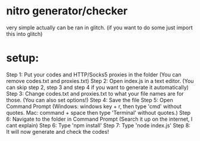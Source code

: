 # nitro generator/checker
very simple actually can be ran in glitch.
(if you want to do some just import this into glitch)

# setup:
Step 1: Put your codes and HTTP/Socks5 proxies in the folder (You can remove codes.txt and proxies.txt)
Step 2: Open index.js in a text editor. (You can skip step 2, step 3 and step 4 if you want to generate it automatically)
Step 3: Change codes.txt and proxies.txt to what your file names are for those. (You can also set options!)
Step 4: Save the file
Step 5: Open Command Prompt (Windows: windows key + r, then type 'cmd' without quotes. Mac: command + space then type 'Terminal' without quotes.)
Step 6: Navigate to the folder in Command Prompt (Search it up on the internet, I cant explain)
Step 6: Type 'npm install'
Step 7: Type 'node index.js'
Step 8: It will now generate and check the codes!
